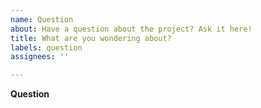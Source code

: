```yaml
---
name: Question
about: Have a question about the project? Ask it here!
title: What are you wondering about?
labels: question
assignees: ''

---
```


**Question**
<!--What are you wondering about? Provide as much detail as you feel is
necessary. We'll try and answer within our abilities to do so!-->
